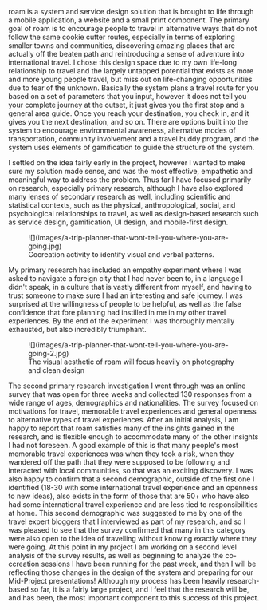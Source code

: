 roam is a system and service design solution that is brought to life through a mobile application, a website and a small print component. The primary goal of roam is to encourage people to travel in alternative ways that do not follow the same cookie cutter routes, especially in terms of exploring smaller towns and communities, discovering amazing places that are actually off the beaten path and reintroducing a sense of adventure into international travel. I chose this design space due to my own life-long relationship to travel and the largely untapped potential that exists as more and more young people travel, but miss out on life-changing opportunities due to fear of the unknown. Basically the system plans a travel route for you based on a set of parameters that you input, however it does not tell you your complete journey at the outset, it just gives you the first stop and a general area guide. Once you reach your destination, you check in, and it gives you the next destination, and so on. There are options built into the system to encourage environmental awareness, alternative modes of transportation, community involvement and a travel buddy program, and the system uses elements of gamification to guide the structure of the system.

I settled on the idea fairly early in the project, however I wanted to make sure my solution made sense, and was the most effective, empathetic and meaningful way to address the problem. Thus far I have focused primarily on research, especially primary research, although I have also explored many lenses of secondary research as well, including scientific and statistical contexts, such as the physical, anthropological, social, and psychological relationships to travel, as well as design-based research such as service design, gamification, UI design, and mobile-first design.

<figure class="figure--aside">
![](images/a-trip-planner-that-wont-tell-you-where-you-are-going.jpg)
<figcaption>Cocreation activity to identify visual and verbal patterns.</figcaption>
</figure>

My primary research has included an empathy experiment where I was asked to navigate a foreign city that I had never been to, in a language I didn't speak, in a culture that is vastly different from myself, and having to trust someone to make sure I had an interesting and safe journey. I was surprised at the willingness of people to be helpful, as well as the false confidence that fore planning had instilled in me in my other travel experiences. By the end of the experiment I was thoroughly mentally exhausted, but also incredibly triumphant.

<figure class="figure--aside">
![](images/a-trip-planner-that-wont-tell-you-where-you-are-going-2.jpg)
<figcaption>The visual aesthetic of roam will focus heavily on photography and clean design </figcaption>
</figure>

The second primary research investigation I went through was an online survey that was open for three weeks and collected 130 responses from a wide range of ages, demographics and nationalities. The survey focused on motivations for travel, memorable travel experiences and general openness to alternative types of travel experiences. After an initial analysis, I am happy to report that roam satisfies many of the insights gained in the research, and is flexible enough to accommodate many of the other insights I had not foreseen. A good example of this is that many people's most memorable travel experiences was when they took a risk, when they wandered off the path that they were supposed to be following and interacted with local communities, so that was an exciting discovery. I was also happy to confirm that a second demographic, outside of the first one I identified (18-30 with some international travel experience and an openness to new ideas), also exists in the form of those that are 50+ who have also had some international travel experience and are less tied to responsibilities at home. This second demographic was suggested to me by one of the travel expert bloggers that I interviewed as part of my research, and so I was pleased to see that the survey confirmed that many in this category were also open to the idea of travelling without knowing exactly where they were going. At this point in my project I am working on a second level analysis of the survey results, as well as beginning to analyze the co-ccreation sessions I have been running for the past week, and then I will be reflecting those changes in the design of the system and preparing for our Mid-Project presentations! Although my process has been heavily research-based so far, it is a fairly large project, and I feel that the research will be, and has been, the most important component to this success of this project.
